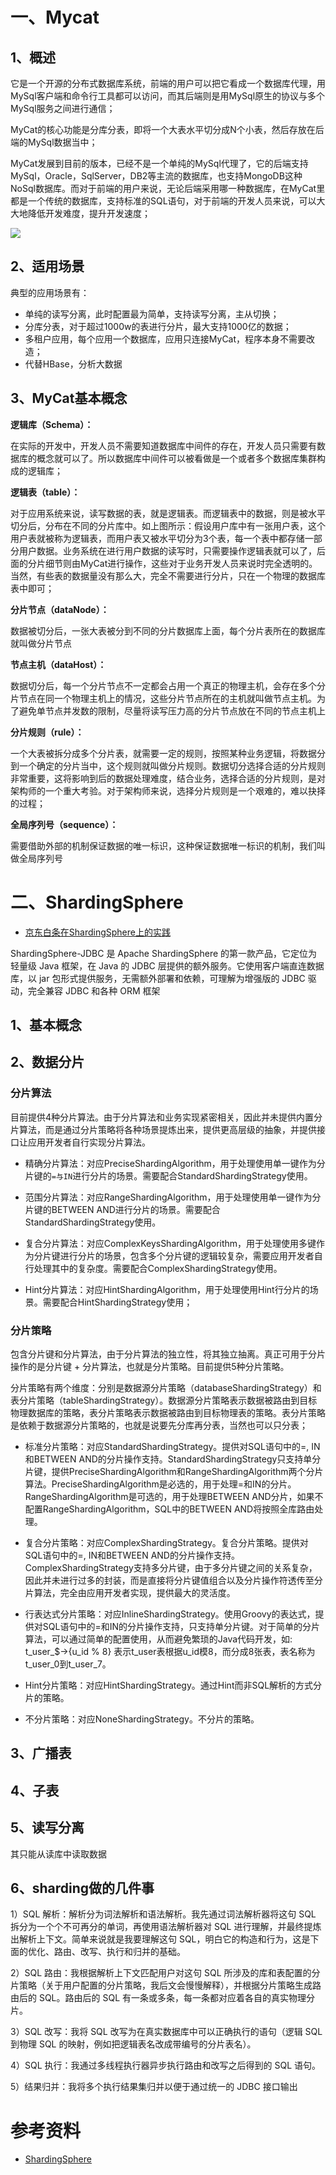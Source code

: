 
# 一、Mycat

## 1、概述

它是一个开源的分布式数据库系统，前端的用户可以把它看成一个数据库代理，用MySql客户端和命令行工具都可以访问，而其后端则是用MySql原生的协议与多个MySql服务之间进行通信；

MyCat的核心功能是分库分表，即将一个大表水平切分成N个小表，然后存放在后端的MySql数据当中；

MyCat发展到目前的版本，已经不是一个单纯的MySql代理了，它的后端支持MySql，Oracle，SqlServer，DB2等主流的数据库，也支持MongoDB这种NoSql数据库。而对于前端的用户来说，无论后端采用哪一种数据库，在MyCat里都是一个传统的数据库，支持标准的SQL语句，对于前端的开发人员来说，可以大大地降低开发难度，提升开发速度；

![](image/MyCat常见使用架构.png)

## 2、适用场景

典型的应用场景有：
- 单纯的读写分离，此时配置最为简单，支持读写分离，主从切换；
- 分库分表，对于超过1000w的表进行分片，最大支持1000亿的数据；
- 多租户应用，每个应用一个数据库，应用只连接MyCat，程序本身不需要改造；
- 代替HBase，分析大数据

## 3、MyCat基本概念

**逻辑库（Schema）：**

在实际的开发中，开发人员不需要知道数据库中间件的存在，开发人员只需要有数据库的概念就可以了。所以数据库中间件可以被看做是一个或者多个数据库集群构成的逻辑库；

**逻辑表（table）：**

对于应用系统来说，读写数据的表，就是逻辑表。而逻辑表中的数据，则是被水平切分后，分布在不同的分片库中。如上图所示：假设用户库中有一张用户表，这个用户表就被称为逻辑表，而用户表又被水平切分为3个表，每一个表中都存储一部分用户数据。业务系统在进行用户数据的读写时，只需要操作逻辑表就可以了，后面的分片细节则由MyCat进行操作，这些对于业务开发人员来说时完全透明的。当然，有些表的数据量没有那么大，完全不需要进行分片，只在一个物理的数据库表中即可；

**分片节点（dataNode）：**

数据被切分后，一张大表被分到不同的分片数据库上面，每个分片表所在的数据库就叫做分片节点

**节点主机（dataHost）：**

数据切分后，每一个分片节点不一定都会占用一个真正的物理主机，会存在多个分片节点在同一个物理主机上的情况，这些分片节点所在的主机就叫做节点主机。为了避免单节点并发数的限制，尽量将读写压力高的分片节点放在不同的节点主机上

**分片规则（rule）：**

一个大表被拆分成多个分片表，就需要一定的规则，按照某种业务逻辑，将数据分到一个确定的分片当中，这个规则就叫做分片规则。数据切分选择合适的分片规则非常重要，这将影响到后的数据处理难度，结合业务，选择合适的分片规则，是对架构师的一个重大考验。对于架构师来说，选择分片规则是一个艰难的，难以抉择的过程；

**全局序列号（sequence）：**

需要借助外部的机制保证数据的唯一标识，这种保证数据唯一标识的机制，我们叫做全局序列号

# 二、ShardingSphere

- [京东白条在ShardingSphere上的实践](https://mp.weixin.qq.com/s/Hv_d1z8GhkOi0Ok5uHZMzw)

ShardingSphere-JDBC 是 Apache ShardingSphere 的第一款产品，它定位为轻量级 Java 框架，在 Java 的 JDBC 层提供的额外服务。它使用客户端直连数据库，以 jar 包形式提供服务，无需额外部署和依赖，可理解为增强版的 JDBC 驱动，完全兼容 JDBC 和各种 ORM 框架

## 1、基本概念

## 2、数据分片

### 分片算法

目前提供4种分片算法。由于分片算法和业务实现紧密相关，因此并未提供内置分片算法，而是通过分片策略将各种场景提炼出来，提供更高层级的抽象，并提供接口让应用开发者自行实现分片算法。
- 精确分片算法：对应PreciseShardingAlgorithm，用于处理使用单一键作为分片键的`=与IN`进行分片的场景。需要配合StandardShardingStrategy使用。

- 范围分片算法：对应RangeShardingAlgorithm，用于处理使用单一键作为分片键的BETWEEN AND进行分片的场景。需要配合StandardShardingStrategy使用。

- 复合分片算法：对应ComplexKeysShardingAlgorithm，用于处理使用多键作为分片键进行分片的场景，包含多个分片键的逻辑较复杂，需要应用开发者自行处理其中的复杂度。需要配合ComplexShardingStrategy使用。

- Hint分片算法：对应HintShardingAlgorithm，用于处理使用Hint行分片的场景。需要配合HintShardingStrategy使用；

### 分片策略

包含分片键和分片算法，由于分片算法的独立性，将其独立抽离。真正可用于分片操作的是分片键 + 分片算法，也就是分片策略。目前提供5种分片策略。

分片策略有两个维度：分别是数据源分片策略（databaseShardingStrategy）和表分片策略（tableShardingStrategy）。数据源分片策略表示数据被路由到目标物理数据库的策略，表分片策略表示数据被路由到目标物理表的策略。表分片策略是依赖于数据源分片策略的，也就是说要先分库再分表，当然也可以只分表；
- 标准分片策略：对应StandardShardingStrategy。提供对SQL语句中的=, IN和BETWEEN AND的分片操作支持。StandardShardingStrategy只支持单分片键，提供PreciseShardingAlgorithm和RangeShardingAlgorithm两个分片算法。PreciseShardingAlgorithm是必选的，用于处理=和IN的分片。RangeShardingAlgorithm是可选的，用于处理BETWEEN AND分片，如果不配置RangeShardingAlgorithm，SQL中的BETWEEN AND将按照全库路由处理。

- 复合分片策略：对应ComplexShardingStrategy。复合分片策略。提供对SQL语句中的=, IN和BETWEEN AND的分片操作支持。ComplexShardingStrategy支持多分片键，由于多分片键之间的关系复杂，因此并未进行过多的封装，而是直接将分片键值组合以及分片操作符透传至分片算法，完全由应用开发者实现，提供最大的灵活度。

- 行表达式分片策略：对应InlineShardingStrategy。使用Groovy的表达式，提供对SQL语句中的=和IN的分片操作支持，只支持单分片键。对于简单的分片算法，可以通过简单的配置使用，从而避免繁琐的Java代码开发，如: t_user_$->{u_id % 8} 表示t_user表根据u_id模8，而分成8张表，表名称为t_user_0到t_user_7。

- Hint分片策略：对应HintShardingStrategy。通过Hint而非SQL解析的方式分片的策略。

- 不分片策略：对应NoneShardingStrategy。不分片的策略。

## 3、广播表

## 4、子表

## 5、读写分离

其只能从读库中读取数据

## 6、sharding做的几件事

1）SQL 解析：解析分为词法解析和语法解析。我先通过词法解析器将这句 SQL 拆分为一个个不可再分的单词，再使用语法解析器对 SQL 进行理解，并最终提炼出解析上下文。简单来说就是我要理解这句 SQL，明白它的构造和行为，这是下面的优化、路由、改写、执行和归并的基础。

2）SQL 路由：我根据解析上下文匹配用户对这句 SQL 所涉及的库和表配置的分片策略（关于用户配置的分片策略，我后文会慢慢解释），并根据分片策略生成路由后的 SQL。路由后的 SQL 有一条或多条，每一条都对应着各自的真实物理分片。

3）SQL 改写：我将 SQL 改写为在真实数据库中可以正确执行的语句（逻辑 SQL 到物理 SQL 的映射，例如把逻辑表名改成带编号的分片表名）。

4）SQL 执行：我通过多线程执行器异步执行路由和改写之后得到的 SQL 语句。

5）结果归并：我将多个执行结果集归并以便于通过统一的 JDBC 接口输出


# 参考资料

- [ShardingSphere](http://shardingsphere.apache.org/index_zh.html)
